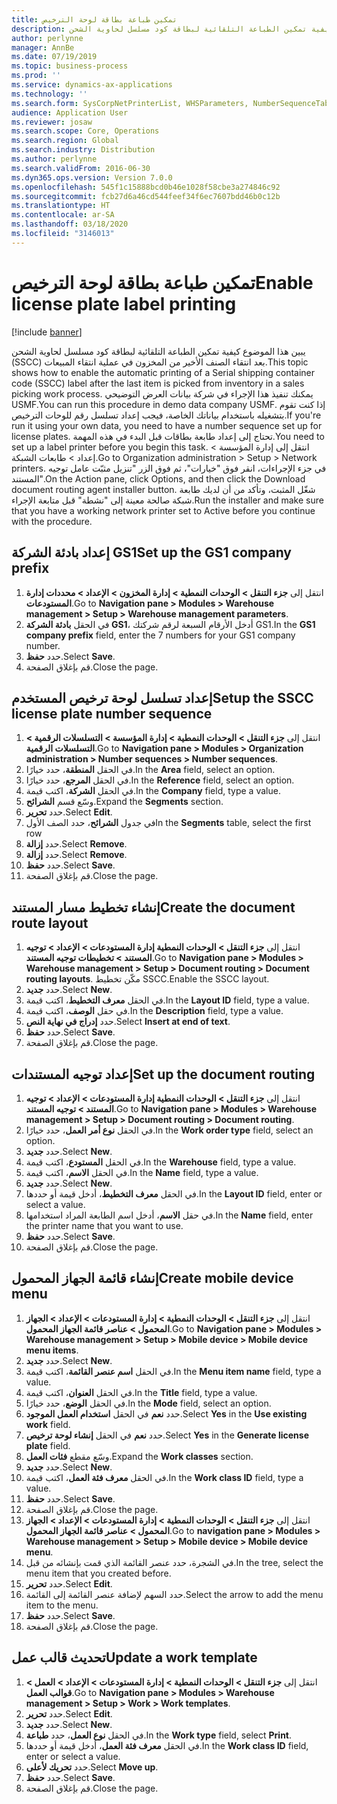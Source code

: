 ```yaml
---
title: تمكين طباعة بطاقة لوحة الترخيص
description: يبين هذا الموضوع كيفية تمكين الطباعة التلقائية لبطاقة كود مسلسل لحاوية الشحن (SSCC)‬ بعد انتقاء الصنف الأخير من المخزون في عملية انتقاء المبيعات.
author: perlynne
manager: AnnBe
ms.date: 07/19/2019
ms.topic: business-process
ms.prod: ''
ms.service: dynamics-ax-applications
ms.technology: ''
ms.search.form: SysCorpNetPrinterList, WHSParameters, NumberSequenceTableListPage, NumberSequenceDetails, WHSDocumentRoutingLayout, WHSDocumentRouting, WHSRFMenuItem, WHSRFMenu, WHSWorkTemplateTable
audience: Application User
ms.reviewer: josaw
ms.search.scope: Core, Operations
ms.search.region: Global
ms.search.industry: Distribution
ms.author: perlynne
ms.search.validFrom: 2016-06-30
ms.dyn365.ops.version: Version 7.0.0
ms.openlocfilehash: 545f1c15888bcd0b46e1028f58cbe3a274846c92
ms.sourcegitcommit: fcb27d6a46cd544feef34f6ec7607bdd46b0c12b
ms.translationtype: HT
ms.contentlocale: ar-SA
ms.lasthandoff: 03/18/2020
ms.locfileid: "3146013"
---
```

# <a name="enable-license-plate-label-printing"></a><span data-ttu-id="aa80e-103">تمكين طباعة بطاقة لوحة الترخيص</span><span class="sxs-lookup"><span data-stu-id="aa80e-103">Enable license plate label printing</span></span>

[!include [banner](../../includes/banner.md)]

<span data-ttu-id="aa80e-104">يبين هذا الموضوع كيفية تمكين الطباعة التلقائية لبطاقة كود مسلسل لحاوية الشحن (SSCC)‬ بعد انتقاء الصنف الأخير من المخزون في عملية انتقاء المبيعات.</span><span class="sxs-lookup"><span data-stu-id="aa80e-104">This topic shows how to enable the automatic printing of a Serial shipping container code (SSCC) label after the last item is picked from inventory in a sales picking work process.</span></span> <span data-ttu-id="aa80e-105">يمكنك تنفيذ هذا الإجراء في شركة بيانات العرض التوضيحي USMF.</span><span class="sxs-lookup"><span data-stu-id="aa80e-105">You can run this procedure in demo data company USMF.</span></span> <span data-ttu-id="aa80e-106">إذا كنت تقوم بتشغيله باستخدام بياناتك الخاصة، فيجب إعداد تسلسل رقم للوحات الترخيص.</span><span class="sxs-lookup"><span data-stu-id="aa80e-106">If you're run it using your own data, you need to have a number sequence set up for license plates.</span></span> <span data-ttu-id="aa80e-107">تحتاج إلى إعداد طابعة بطاقات قبل البدء في هذه المهمة.</span><span class="sxs-lookup"><span data-stu-id="aa80e-107">You need to set up a label printer before you begin this task.</span></span> <span data-ttu-id="aa80e-108">انتقل إلى إدارة المؤسسة > إعداد > طابعات الشبكة‬.</span><span class="sxs-lookup"><span data-stu-id="aa80e-108">Go to Organization administration > Setup > Network printers.</span></span> <span data-ttu-id="aa80e-109">في جزء الإجراءات، انقر فوق "خيارات"، ثم فوق الزر "تنزيل مثبّت عامل توجيه المستند‬".</span><span class="sxs-lookup"><span data-stu-id="aa80e-109">On the Action pane, click Options, and then click the Download document routing agent installer button.</span></span> <span data-ttu-id="aa80e-110">شغّل المثبت، وتأكد من أن لديك طابعة شبكة صالحة معينة إلى "نشطة" قبل متابعة الإجراء.</span><span class="sxs-lookup"><span data-stu-id="aa80e-110">Run the installer and make sure that you have a working network printer set to Active before you continue with the procedure.</span></span>


## <a name="set-up-the-gs1-company-prefix"></a><span data-ttu-id="aa80e-111">إعداد بادئة الشركة GS1</span><span class="sxs-lookup"><span data-stu-id="aa80e-111">Set up the GS1 company prefix</span></span>
1. <span data-ttu-id="aa80e-112">انتقل إلى **جزء التنقل > الوحدات النمطية > إدارة المخزون > الإعداد > محددات إدارة المستودعات‬**.</span><span class="sxs-lookup"><span data-stu-id="aa80e-112">Go to **Navigation pane > Modules > Warehouse management > Setup > Warehouse management parameters**.</span></span>
2. <span data-ttu-id="aa80e-113">في الحقل **بادئة الشركة GS1**، أدخل الأرقام السبعة لرقم شركتك GS1.</span><span class="sxs-lookup"><span data-stu-id="aa80e-113">In the **GS1 company prefix** field, enter the 7 numbers for your GS1 company number.</span></span>
3. <span data-ttu-id="aa80e-114">حدد **حفظ**.</span><span class="sxs-lookup"><span data-stu-id="aa80e-114">Select **Save**.</span></span>
4. <span data-ttu-id="aa80e-115">قم بإغلاق الصفحة.</span><span class="sxs-lookup"><span data-stu-id="aa80e-115">Close the page.</span></span>

## <a name="setup-the-sscc-license-plate-number-sequence"></a><span data-ttu-id="aa80e-116">إعداد تسلسل لوحة ترخيص المستخدم</span><span class="sxs-lookup"><span data-stu-id="aa80e-116">Setup the SSCC license plate number sequence</span></span>
1. <span data-ttu-id="aa80e-117">انتقل إلى **جزء التنقل > الوحدات النمطية > إدارة المؤسسة > التسلسلات الرقمية > التسلسلات الرقمية**.</span><span class="sxs-lookup"><span data-stu-id="aa80e-117">Go to **Navigation pane > Modules > Organization administration > Number sequences > Number sequences**.</span></span>
2. <span data-ttu-id="aa80e-118">في الحقل **المنطقة**، حدد خيارًا.</span><span class="sxs-lookup"><span data-stu-id="aa80e-118">In the **Area** field, select an option.</span></span>
3. <span data-ttu-id="aa80e-119">في الحقل **المرجع**، حدد خيارًا.</span><span class="sxs-lookup"><span data-stu-id="aa80e-119">In the **Reference** field, select an option.</span></span>
4. <span data-ttu-id="aa80e-120">في الحقل **الشركة**، اكتب قيمة.</span><span class="sxs-lookup"><span data-stu-id="aa80e-120">In the **Company** field, type a value.</span></span>
5. <span data-ttu-id="aa80e-121">وسّع قسم **الشرائح**.</span><span class="sxs-lookup"><span data-stu-id="aa80e-121">Expand the **Segments** section.</span></span>
6. <span data-ttu-id="aa80e-122">حدد **تحرير**.</span><span class="sxs-lookup"><span data-stu-id="aa80e-122">Select **Edit**.</span></span>
7. <span data-ttu-id="aa80e-123">في جدول **الشرائح**، حدد الصف الأول</span><span class="sxs-lookup"><span data-stu-id="aa80e-123">In the **Segments** table, select the first row</span></span>
8. <span data-ttu-id="aa80e-124">حدد **إزالة**.</span><span class="sxs-lookup"><span data-stu-id="aa80e-124">Select **Remove**.</span></span>
9. <span data-ttu-id="aa80e-125">حدد **إزالة**.</span><span class="sxs-lookup"><span data-stu-id="aa80e-125">Select **Remove**.</span></span>
10. <span data-ttu-id="aa80e-126">حدد **حفظ**.</span><span class="sxs-lookup"><span data-stu-id="aa80e-126">Select **Save**.</span></span>
11. <span data-ttu-id="aa80e-127">قم بإغلاق الصفحة.</span><span class="sxs-lookup"><span data-stu-id="aa80e-127">Close the page.</span></span>

## <a name="create-the-document-route-layout"></a><span data-ttu-id="aa80e-128">إنشاء تخطيط مسار المستند</span><span class="sxs-lookup"><span data-stu-id="aa80e-128">Create the document route layout</span></span>
1. <span data-ttu-id="aa80e-129">انتقل إلى **جزء التنقل > الوحدات النمطية إدارة المستودعات > الإعداد > توجيه المستند > تخطيطات توجيه المستند**.</span><span class="sxs-lookup"><span data-stu-id="aa80e-129">Go to **Navigation pane > Modules > Warehouse management > Setup > Document routing > Document routing layouts**.</span></span> <span data-ttu-id="aa80e-130">مكّن تخطيط SSCC.</span><span class="sxs-lookup"><span data-stu-id="aa80e-130">Enable the SSCC layout.</span></span>  
2. <span data-ttu-id="aa80e-131">حدد **جديد**.</span><span class="sxs-lookup"><span data-stu-id="aa80e-131">Select **New**.</span></span>
3. <span data-ttu-id="aa80e-132">في الحقل **معرف التخطيط**، اكتب قيمة.</span><span class="sxs-lookup"><span data-stu-id="aa80e-132">In the **Layout ID** field, type a value.</span></span>
4. <span data-ttu-id="aa80e-133">في حقل **الوصف**، اكتب قيمة.</span><span class="sxs-lookup"><span data-stu-id="aa80e-133">In the **Description** field, type a value.</span></span>
5. <span data-ttu-id="aa80e-134">حدد **إدراج في نهاية النص**.</span><span class="sxs-lookup"><span data-stu-id="aa80e-134">Select **Insert at end of text**.</span></span>
6. <span data-ttu-id="aa80e-135">حدد **حفظ**.</span><span class="sxs-lookup"><span data-stu-id="aa80e-135">Select **Save**.</span></span>
7. <span data-ttu-id="aa80e-136">قم بإغلاق الصفحة.</span><span class="sxs-lookup"><span data-stu-id="aa80e-136">Close the page.</span></span>

## <a name="set-up-the-document-routing"></a><span data-ttu-id="aa80e-137">إعداد توجيه المستندات</span><span class="sxs-lookup"><span data-stu-id="aa80e-137">Set up the document routing</span></span>
1. <span data-ttu-id="aa80e-138">انتقل إلى **جزء التنقل > الوحدات النمطية إدارة المستودعات > الإعداد > توجيه المستند > توجيه المستند**.</span><span class="sxs-lookup"><span data-stu-id="aa80e-138">Go to **Navigation pane > Modules > Warehouse management > Setup > Document routing > Document routing**.</span></span>
2. <span data-ttu-id="aa80e-139">في الحقل **نوع أمر العمل**، حدد خيارًا.</span><span class="sxs-lookup"><span data-stu-id="aa80e-139">In the **Work order type** field, select an option.</span></span>
3. <span data-ttu-id="aa80e-140">حدد **جديد**.</span><span class="sxs-lookup"><span data-stu-id="aa80e-140">Select **New**.</span></span>
4. <span data-ttu-id="aa80e-141">في الحقل **المستودع**، اكتب قيمة.</span><span class="sxs-lookup"><span data-stu-id="aa80e-141">In the **Warehouse** field, type a value.</span></span>
5. <span data-ttu-id="aa80e-142">في الحقل **الاسم**، اكتب قيمة.</span><span class="sxs-lookup"><span data-stu-id="aa80e-142">In the **Name** field, type a value.</span></span>
6. <span data-ttu-id="aa80e-143">حدد **جديد**.</span><span class="sxs-lookup"><span data-stu-id="aa80e-143">Select **New**.</span></span>
7. <span data-ttu-id="aa80e-144">في الحقل **معرف التخطيط**، أدخل قيمة أو حددها.</span><span class="sxs-lookup"><span data-stu-id="aa80e-144">In the **Layout ID** field, enter or select a value.</span></span>
8. <span data-ttu-id="aa80e-145">في حقل **الاسم**، أدخل اسم الطابعة المراد استخدامها.</span><span class="sxs-lookup"><span data-stu-id="aa80e-145">In the **Name** field, enter the printer name that you want to use.</span></span>
9. <span data-ttu-id="aa80e-146">حدد **حفظ**.</span><span class="sxs-lookup"><span data-stu-id="aa80e-146">Select **Save**.</span></span>
10. <span data-ttu-id="aa80e-147">قم بإغلاق الصفحة.</span><span class="sxs-lookup"><span data-stu-id="aa80e-147">Close the page.</span></span>

## <a name="create-mobile-device-menu"></a><span data-ttu-id="aa80e-148">إنشاء قائمة الجهاز المحمول</span><span class="sxs-lookup"><span data-stu-id="aa80e-148">Create mobile device menu</span></span>
1. <span data-ttu-id="aa80e-149">انتقل إلى **جزء التنقل > الوحدات النمطية > إدارة المستودعات > الإعداد > الجهاز المحمول > عناصر قائمة الجهاز المحمول**.</span><span class="sxs-lookup"><span data-stu-id="aa80e-149">Go to **Navigation pane > Modules > Warehouse management > Setup > Mobile device > Mobile device menu items**.</span></span>
2. <span data-ttu-id="aa80e-150">حدد **جديد**.</span><span class="sxs-lookup"><span data-stu-id="aa80e-150">Select **New**.</span></span>
3. <span data-ttu-id="aa80e-151">في الحقل **اسم عنصر القائمة‬**، اكتب قيمة.</span><span class="sxs-lookup"><span data-stu-id="aa80e-151">In the **Menu item name** field, type a value.</span></span>
4. <span data-ttu-id="aa80e-152">في الحقل **العنوان**، اكتب قيمة.</span><span class="sxs-lookup"><span data-stu-id="aa80e-152">In the **Title** field, type a value.</span></span>
5. <span data-ttu-id="aa80e-153">في الحقل **الوضع**، حدد خيارًا.</span><span class="sxs-lookup"><span data-stu-id="aa80e-153">In the **Mode** field, select an option.</span></span>
6. <span data-ttu-id="aa80e-154">حدد **نعم** في الحقل **استخدام العمل الموجود**.</span><span class="sxs-lookup"><span data-stu-id="aa80e-154">Select **Yes** in the **Use existing work** field.</span></span>
7. <span data-ttu-id="aa80e-155">حدد **نعم** في الحقل **إنشاء لوحة ترخيص**.</span><span class="sxs-lookup"><span data-stu-id="aa80e-155">Select **Yes** in the **Generate license plate** field.</span></span>
8. <span data-ttu-id="aa80e-156">وسّع مقطع **فئات العمل**.</span><span class="sxs-lookup"><span data-stu-id="aa80e-156">Expand the **Work classes** section.</span></span>
9. <span data-ttu-id="aa80e-157">حدد **جديد**.</span><span class="sxs-lookup"><span data-stu-id="aa80e-157">Select **New**.</span></span>
10. <span data-ttu-id="aa80e-158">في الحقل **معرف فئة العمل**، اكتب قيمة.</span><span class="sxs-lookup"><span data-stu-id="aa80e-158">In the **Work class ID** field, type a value.</span></span>
11. <span data-ttu-id="aa80e-159">حدد **حفظ**.</span><span class="sxs-lookup"><span data-stu-id="aa80e-159">Select **Save**.</span></span>
12. <span data-ttu-id="aa80e-160">قم بإغلاق الصفحة.</span><span class="sxs-lookup"><span data-stu-id="aa80e-160">Close the page.</span></span>
13. <span data-ttu-id="aa80e-161">انتقل إلى **جزء التنقل > الوحدات النمطية > إدارة المستودعات > الإعداد > الجهاز المحمول > عناصر قائمة الجهاز المحمول**.</span><span class="sxs-lookup"><span data-stu-id="aa80e-161">Go to **navigation pane > Modules > Warehouse management > Setup > Mobile device > Mobile device menu**.</span></span>
14. <span data-ttu-id="aa80e-162">في الشجرة، حدد عنصر القائمة الذي قمت بإنشائه من قبل.</span><span class="sxs-lookup"><span data-stu-id="aa80e-162">In the tree, select the menu item that you created before.</span></span>
15. <span data-ttu-id="aa80e-163">حدد **تحرير**.</span><span class="sxs-lookup"><span data-stu-id="aa80e-163">Select **Edit**.</span></span>
16. <span data-ttu-id="aa80e-164">حدد السهم لإضافة عنصر القائمة إلى القائمة.</span><span class="sxs-lookup"><span data-stu-id="aa80e-164">Select the arrow to add the menu item to the menu.</span></span>
17. <span data-ttu-id="aa80e-165">حدد **حفظ**.</span><span class="sxs-lookup"><span data-stu-id="aa80e-165">Select **Save**.</span></span>
18. <span data-ttu-id="aa80e-166">قم بإغلاق الصفحة.</span><span class="sxs-lookup"><span data-stu-id="aa80e-166">Close the page.</span></span>

## <a name="update-a-work-template"></a><span data-ttu-id="aa80e-167">تحديث قالب عمل</span><span class="sxs-lookup"><span data-stu-id="aa80e-167">Update a work template</span></span>
1. <span data-ttu-id="aa80e-168">انتقل إلى **جزء التنقل > الوحدات النمطية > إدارة المستودعات > الإعداد > العمل > قوالب العمل**.</span><span class="sxs-lookup"><span data-stu-id="aa80e-168">Go to **Navigation pane > Modules > Warehouse management > Setup > Work > Work templates**.</span></span>
2. <span data-ttu-id="aa80e-169">حدد **تحرير**.</span><span class="sxs-lookup"><span data-stu-id="aa80e-169">Select **Edit**.</span></span>
3. <span data-ttu-id="aa80e-170">حدد **جديد**.</span><span class="sxs-lookup"><span data-stu-id="aa80e-170">Select **New**.</span></span>
4. <span data-ttu-id="aa80e-171">في الحقل **نوع العمل**، حدد **طباعة**.</span><span class="sxs-lookup"><span data-stu-id="aa80e-171">In the **Work type** field, select **Print**.</span></span>
5. <span data-ttu-id="aa80e-172">في الحقل **معرف فئة العمل**، أدخل قيمة أو حددها.</span><span class="sxs-lookup"><span data-stu-id="aa80e-172">In the **Work class ID** field, enter or select a value.</span></span>
6. <span data-ttu-id="aa80e-173">حدد **تحريك لأعلى**.</span><span class="sxs-lookup"><span data-stu-id="aa80e-173">Select **Move up**.</span></span>
7. <span data-ttu-id="aa80e-174">حدد **حفظ**.</span><span class="sxs-lookup"><span data-stu-id="aa80e-174">Select **Save**.</span></span>
8. <span data-ttu-id="aa80e-175">قم بإغلاق الصفحة.</span><span class="sxs-lookup"><span data-stu-id="aa80e-175">Close the page.</span></span>

